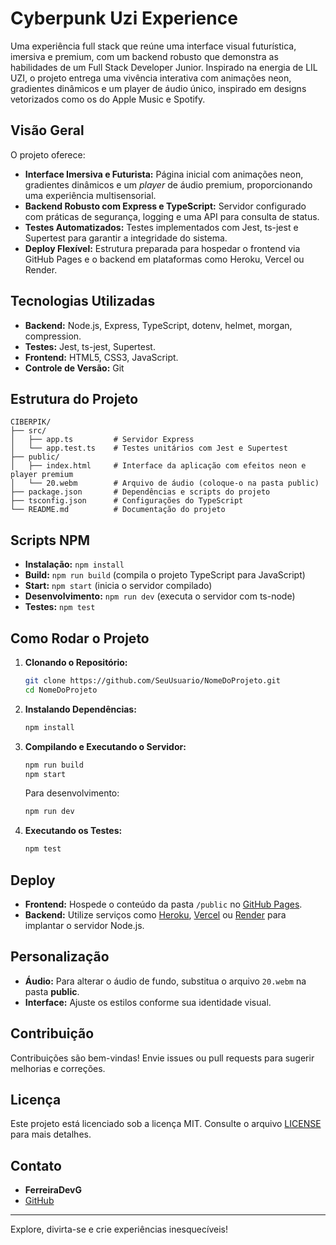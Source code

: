 # Cyberpunk Uzi Experience

Uma experiência full stack que reúne uma interface visual futurística, imersiva e premium, com um backend robusto que demonstra as habilidades de um Full Stack Developer Junior. Inspirado na energia de LIL UZI, o projeto entrega uma vivência interativa com animações neon, gradientes dinâmicos e um player de áudio único, inspirado em designs vetorizados como os do Apple Music e Spotify.

## Visão Geral

O projeto oferece:

- **Interface Imersiva e Futurista:** Página inicial com animações neon, gradientes dinâmicos e um *player* de áudio premium, proporcionando uma experiência multisensorial.
- **Backend Robusto com Express e TypeScript:** Servidor configurado com práticas de segurança, logging e uma API para consulta de status.
- **Testes Automatizados:** Testes implementados com Jest, ts-jest e Supertest para garantir a integridade do sistema.
- **Deploy Flexível:** Estrutura preparada para hospedar o frontend via GitHub Pages e o backend em plataformas como Heroku, Vercel ou Render.

## Tecnologias Utilizadas

- **Backend:** Node.js, Express, TypeScript, dotenv, helmet, morgan, compression.
- **Testes:** Jest, ts-jest, Supertest.
- **Frontend:** HTML5, CSS3, JavaScript.
- **Controle de Versão:** Git

## Estrutura do Projeto

```text
CIBERPIK/
├── src/
│   ├── app.ts         # Servidor Express
│   └── app.test.ts    # Testes unitários com Jest e Supertest
├── public/
│   ├── index.html     # Interface da aplicação com efeitos neon e player premium
│   └── 20.webm        # Arquivo de áudio (coloque-o na pasta public)
├── package.json       # Dependências e scripts do projeto
├── tsconfig.json      # Configurações do TypeScript
└── README.md          # Documentação do projeto
```

## Scripts NPM

- **Instalação:** `npm install`
- **Build:** `npm run build` (compila o projeto TypeScript para JavaScript)
- **Start:** `npm start` (inicia o servidor compilado)
- **Desenvolvimento:** `npm run dev` (executa o servidor com ts-node)
- **Testes:** `npm test`

## Como Rodar o Projeto

1. **Clonando o Repositório:**

   ```sh
   git clone https://github.com/SeuUsuario/NomeDoProjeto.git
   cd NomeDoProjeto
   ```

1. **Instalando Dependências:**

   ```sh
   npm install
   ```

1. **Compilando e Executando o Servidor:**

   ```sh
   npm run build
   npm start
   ```

   Para desenvolvimento:

   ```sh
   npm run dev
   ```

1. **Executando os Testes:**

   ```sh
   npm test
   ```

## Deploy

- **Frontend:** Hospede o conteúdo da pasta `/public` no [GitHub Pages](https://pages.github.com/).
- **Backend:** Utilize serviços como [Heroku](https://www.heroku.com/), [Vercel](https://vercel.com/) ou [Render](https://render.com/) para implantar o servidor Node.js.

## Personalização

- **Áudio:** Para alterar o áudio de fundo, substitua o arquivo `20.webm` na pasta **public**.
- **Interface:** Ajuste os estilos conforme sua identidade visual.

## Contribuição

Contribuições são bem-vindas! Envie issues ou pull requests para sugerir melhorias e correções.

## Licença

Este projeto está licenciado sob a licença MIT. Consulte o arquivo [LICENSE](LICENSE) para mais detalhes.

## Contato

- **FerreiraDevG**
- [GitHub](https://github.com/FerreiraDevG)

---

Explore, divirta-se e crie experiências inesquecíveis!

